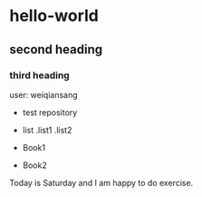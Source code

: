 # hello-world
## second heading
### third heading
user: weiqiansang

* test repository

* list
.list1
.list2

* Book1
* Book2

Today is Saturday and I am happy to do exercise.
